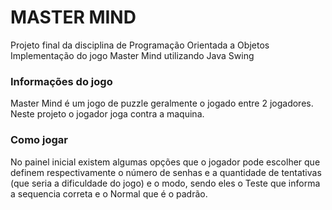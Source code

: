 # MASTER MIND

Projeto final da disciplina de Programação Orientada a Objetos
Implementação do jogo Master Mind utilizando Java Swing

### Informações do jogo
Master Mind é um jogo de puzzle geralmente o jogado entre 2 jogadores.
Neste projeto o jogador joga contra a maquina.

### Como jogar
No painel inicial existem algumas opções que o jogador pode escolher que definem respectivamente o número de senhas e a quantidade de tentativas (que seria a dificuldade do jogo) e o modo, sendo eles o Teste que informa a sequencia correta e o Normal que é o padrão.